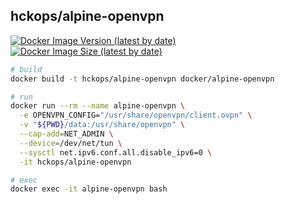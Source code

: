 ## hckops/alpine-openvpn

[![Docker Image Version (latest by date)][image-version]][repo-url]
[![Docker Image Size (latest by date)][image-size]][repo-url]

[image-version]: https://img.shields.io/docker/v/hckops/alpine-openvpn?sort=date&style=for-the-badge
[image-size]: https://img.shields.io/docker/image-size/hckops/alpine-openvpn?color=orange&sort=date&style=for-the-badge
[repo-url]: https://hub.docker.com/r/hckops/alpine-openvpn

```bash
# build
docker build -t hckops/alpine-openvpn docker/alpine-openvpn

# run
docker run --rm --name alpine-openvpn \
  -e OPENVPN_CONFIG="/usr/share/openvpn/client.ovpn" \
  -v "${PWD}/data:/usr/share/openvpn" \
  --cap-add=NET_ADMIN \
  --device=/dev/net/tun \
  --sysctl net.ipv6.conf.all.disable_ipv6=0 \
  -it hckops/alpine-openvpn

# exec
docker exec -it alpine-openvpn bash
```
